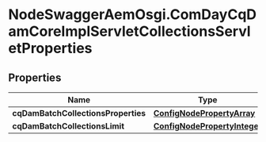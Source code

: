 # NodeSwaggerAemOsgi.ComDayCqDamCoreImplServletCollectionsServletProperties

## Properties
Name | Type | Description | Notes
------------ | ------------- | ------------- | -------------
**cqDamBatchCollectionsProperties** | [**ConfigNodePropertyArray**](ConfigNodePropertyArray.md) |  | [optional] 
**cqDamBatchCollectionsLimit** | [**ConfigNodePropertyInteger**](ConfigNodePropertyInteger.md) |  | [optional] 


